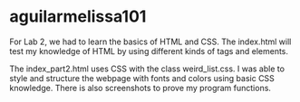 # aguilarmelissa101
For Lab 2, we had to learn the basics of HTML and CSS. 
The index.html will test my knowledge of HTML by using different kinds of tags and elements. 

The index_part2.html uses CSS with the class weird_list.css. 
I was able to style and structure the webpage with fonts and colors using basic CSS knowledge. 
There is also screenshots to prove my program functions.
